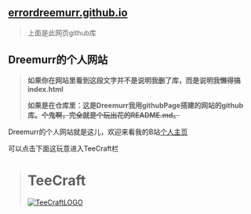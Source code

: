 ## [errordreemurr.github.io](https://github.com/ErrorDreemurr/errordreemurr.github.io)
> 上面是此网页github库

## Dreemurr的个人网站

> **如果你在网站里看到这段文字并不是说明我删了库，而是说明我懒得搞index.html**  
> 
> **如果是在仓库里：这是Dreemurr我用githubPage搭建的网站的github库。~~个鬼啊，完全就是个玩出花的README.md。~~**  

Dreemurr的个人网站就是这儿，欢迎来看我的B站[个人主页](https://space.bilibili.com/431064862)  

可以点击下面这玩意进入TeeCraft栏

> # TeeCraft
> [![TeeCraftLOGO](https://camo.githubusercontent.com/072901ffc795261afc4ceb6ebb3cf66603168b97af08da97677dd4f00c8b207e/68747470733a2f2f69302e6864736c622e636f6d2f6266732f616c62756d2f613665393362363037356439336462346531373237656636366330306262346566363133343564342e706e67)](/TeeCraft)

